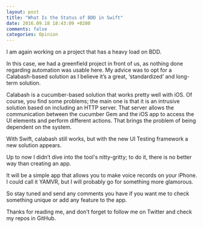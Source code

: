 ```yaml
---
layout: post
title: "What Is the Status of BDD in Swift"
date: 2016.09.18 18:43:09 +0200
comments: false
categories: Opinion
---
```


I am again working on a project that has a heavy load on BDD.

In this case, we had a greenfield project in front of us, as nothing done regarding automation was usable here. My advice was to opt for a Calabash-based solution as I believe it’s a great, ‘standardized’ and long-term solution.

Calabash is a cucumber-based solution that works pretty well with iOS. Of course, you find some problems; the main one is that it is an intrusive solution based on including an HTTP server. That server allows the communication between the cucumber Gem and the iOS app to access the UI elements and perform different actions. That brings the problem of being dependent on the system.

With Swift, calabash still works, but with the new UI Testing framework a new solution appears.

Up to now I didn’t dive into the tool's nitty-gritty; to do it, there is no better way than creating an app.

It will be a simple app that allows you to make voice records on your iPhone. I could call it YAMVR, but I will probably go for something more glamorous.

So stay tuned and send any comments you have if you want me to check something unique or add any feature to the app.

Thanks for reading me, and don’t forget to follow me on Twitter and check my repos in GitHub.